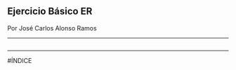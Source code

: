 ## Ejercicio Básico ER
Por José Carlos Alonso Ramos
***
![<image>](https://th.bing.com/th/id/R.f9f856fb8ecb73a29a4f25e3d8093aac?rik=id%2byj%2fGB%2fe5XOw&pid=ImgRaw&r=0)
***
#ÍNDICE
